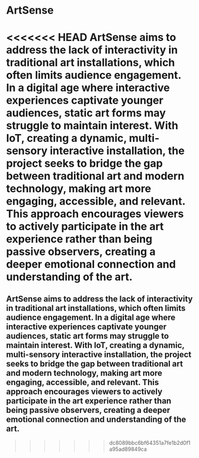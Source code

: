 # ArtSense
<<<<<<< HEAD
ArtSense aims to address the lack of interactivity in traditional art installations, which often limits audience engagement. In a digital age where interactive experiences captivate younger audiences, static art forms may struggle to maintain interest. With IoT, creating a dynamic, multi-sensory interactive installation, the project seeks to bridge the gap between traditional art and modern technology, making art more engaging, accessible, and relevant. This approach encourages viewers to actively participate in the art experience rather than being passive observers, creating a deeper emotional connection and understanding of the art.
=======

## ArtSense aims to address the lack of interactivity in traditional art installations, which often limits audience engagement. In a digital age where interactive experiences captivate younger audiences, static art forms may struggle to maintain interest. With IoT, creating a dynamic, multi-sensory interactive installation, the project seeks to bridge the gap between traditional art and modern technology, making art more engaging, accessible, and relevant. This approach encourages viewers to actively participate in the art experience rather than being passive observers, creating a deeper emotional connection and understanding of the art.
>>>>>>> dc8089bbc6bf64351a7fe1b2d0f1a95ad89849ca

